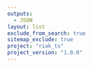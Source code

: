 ```yaml
---
outputs:
  - JSON
layout: list
exclude_from_search: true
sitemap_exclude: true
project: "riak_ts"
project_version: "1.0.0"
---
```



